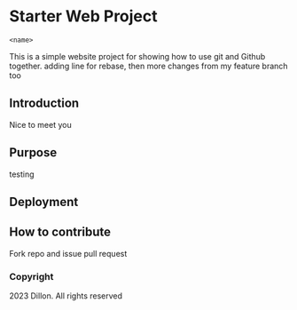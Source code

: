 # Starter Web Project

    <name>
This is a simple website project for showing how to use git and Github together. adding line for rebase, then more changes from my feature branch too

## Introduction
Nice to meet you

## Purpose
testing

## Deployment

## How to contribute

Fork repo and issue pull request

### Copyright

2023 Dillon. All rights reserved
